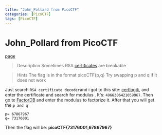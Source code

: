 ```yaml
---
title: "John_Pollard from PicoCTF"
categories: [PicoCTF]
tags: [PicoCTF]
---
```

# John_Pollard from PicoCTF
[page](https://play.picoctf.org/practice/challenge/6?category=2&difficulty=2&page=2)
>Description
>Sometimes RSA [certificates](https://jupiter.challenges.picoctf.org/static/c882787a19ed5d627eea50f318d87ac5/cert) are breakable

>Hints
>The flag is in the format picoCTF{p,q}
>Try swapping p and q if it does not work

Just search `RSA certificate decoder`and i got to this site: [certlogik](https://certlogik.com/decoder/), and enter the certificate and search for modulus , It's: `4966306421059967`. 
Then go to [FactorDB](https://factordb.com/index.php?query=) and enter the modulus to factorize it. After that you will get the `p and q`
```
p= 67867967
q= 73176001
```
Then the flag will be:
**picoCTF{73176001,67867967}**
